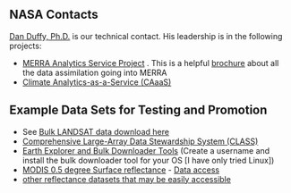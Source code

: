## NASA Contacts

[Dan Duffy, Ph.D.](https://www.nccs.nasa.gov/about_us/leadership/duffy) is our technical contact.  His leadership is in the following projects:

 * [MERRA Analytics Service Project](http://gmao.gsfc.nasa.gov/research/merra/intro.php) .  This is a helpful [brochure](http://gmao.gsfc.nasa.gov/pubs/brochures/MERRA%20Brochure.pdf) about all the data assimilation going into MERRA
 * [Climate Analytics-as-a-Service (CAaaS)](http://www.nas.nasa.gov/SC14/demos/demo29.html)

## Example Data Sets for Testing and Promotion

 * See [Bulk LANDSAT data download here](http://landsat.usgs.gov/Landsat_Search_and_Download.php)
 * [Comprehensive Large-Array Data Stewardship System (CLASS)](http://www.nsof.class.noaa.gov/saa/products/welcome)
 * [Earth Explorer and Bulk Downloader Tools](http://earthexplorer.usgs.gov/) (Create a username and install the bulk downloader tool for your OS [I have only tried Linux])
 * [MODIS 0.5 degree Surface reflectance](https://lpdaac.usgs.gov/dataset_discovery/modis/modis_products_table/mod09cmg_v006) - [Data access](http://e4ftl01.cr.usgs.gov/MOLT/MOD09CMG.006/)
 * [other reflectance datasets that may be easily accessible](https://lpdaac.usgs.gov/dataset_discovery/?f[0]=im_field_product%3A10&f[1]=im_field_data_access%3A60&f[2]=im_field_temporal_range%3A69&f[3]=im_field_temporal_range%3A70&f[4]=im_field_temporal_range%3A71)
